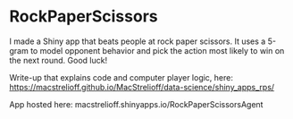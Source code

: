 # RockPaperScissors

I made a Shiny app that beats people at rock paper scissors. It uses a 5-gram to model opponent behavior and pick the action most likely to win on the next round. Good luck!

Write-up that explains code and computer player logic, here: 
https://macstrelioff.github.io/MacStrelioff/data-science/shiny_apps_rps/

App hosted here:
macstrelioff.shinyapps.io/RockPaperScissorsAgent
